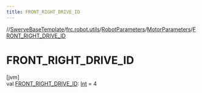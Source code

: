 ```yaml
---
title: FRONT_RIGHT_DRIVE_ID
---
```

//[SwerveBaseTemplate](../../../../index.html)/[frc.robot.utils](../../index.html)/[RobotParameters](../index.html)/[MotorParameters](index.html)/[FRONT_RIGHT_DRIVE_ID](-f-r-o-n-t_-r-i-g-h-t_-d-r-i-v-e_-i-d.html)



# FRONT_RIGHT_DRIVE_ID



[jvm]\
val [FRONT_RIGHT_DRIVE_ID](-f-r-o-n-t_-r-i-g-h-t_-d-r-i-v-e_-i-d.html): [Int](https://kotlinlang.org/api/latest/jvm/stdlib/kotlin/-int/index.html) = 4




